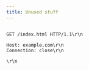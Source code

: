 ```yaml
---
title: Unused stuff
---
```


<!-- there is a zero width space on the first line of the below code block to get the annotation to show up and not get eaten by the markdown proccessor. -->

```text title="Client Request" {"1. request line":1-2} {"2. headers":3-5} {"3. empty header signifying end of headers":6-7} {"4. body - in this case, empty":8-9}
​
GET /index.html HTTP/1.1\r\n

Host: example.com\r\n
Connection: close\r\n

\r\n
​
​
```
